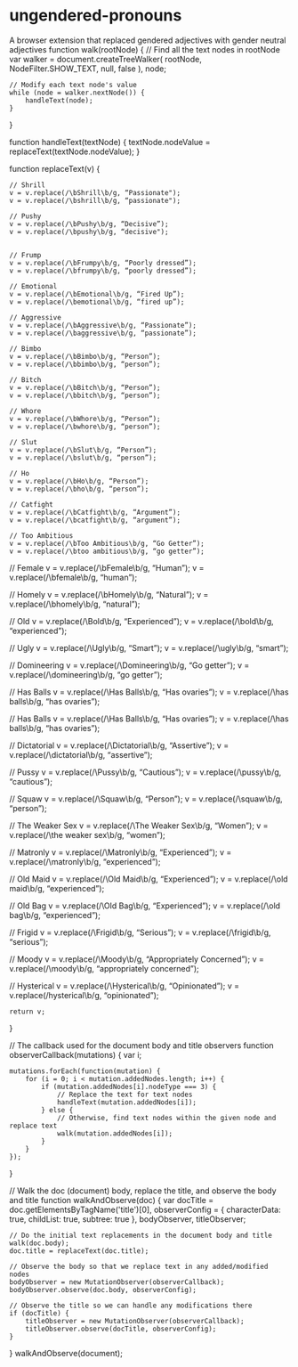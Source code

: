 # ungendered-pronouns
A browser extension that replaced gendered adjectives with gender neutral adjectives
function walk(rootNode)
{
    // Find all the text nodes in rootNode
    var walker = document.createTreeWalker(
        rootNode,
        NodeFilter.SHOW_TEXT,
        null,
        false
    ),
    node;

    // Modify each text node's value
    while (node = walker.nextNode()) {
        handleText(node);
    }
}

function handleText(textNode) {
  textNode.nodeValue = replaceText(textNode.nodeValue);
}

function replaceText(v)
{

    // Shrill
    v = v.replace(/\bShrill\b/g, “Passionate");
    v = v.replace(/\bshrill\b/g, “passionate");

    // Pushy
    v = v.replace(/\bPushy\b/g, “Decisive”);
    v = v.replace(/\bpushy\b/g, “decisive");


    // Frump
    v = v.replace(/\bFrumpy\b/g, “Poorly dressed”);
    v = v.replace(/\bfrumpy\b/g, “poorly dressed”);

    // Emotional
    v = v.replace(/\bEmotional\b/g, “Fired Up”);
    v = v.replace(/\bemotional\b/g, “fired up”);

    // Aggressive 
    v = v.replace(/\bAggressive\b/g, “Passionate”);
    v = v.replace(/\baggressive\b/g, “passionate”);

    // Bimbo
    v = v.replace(/\bBimbo\b/g, “Person”);
    v = v.replace(/\bbimbo\b/g, “person”);

    // Bitch
    v = v.replace(/\bBitch\b/g, “Person”);
    v = v.replace(/\bbitch\b/g, “person”);

    // Whore
    v = v.replace(/\bWhore\b/g, “Person”);
    v = v.replace(/\bwhore\b/g, “person”);

    // Slut
    v = v.replace(/\bSlut\b/g, “Person”);
    v = v.replace(/\bslut\b/g, “person”);

    // Ho
    v = v.replace(/\bHo\b/g, “Person”);
    v = v.replace(/\bho\b/g, “person”);

    // Catfight
    v = v.replace(/\bCatfight\b/g, “Argument”);
    v = v.replace(/\bcatfight\b/g, “argument”);

    // Too Ambitious
    v = v.replace(/\bToo Ambitious\b/g, “Go Getter”);
    v = v.replace(/\btoo ambitious\b/g, “go getter”);

 // Female
    v = v.replace(/\bFemale\b/g, “Human”);
    v = v.replace(/\bfemale\b/g, “human”);

 // Homely
    v = v.replace(/\bHomely\b/g, “Natural”);
    v = v.replace(/\bhomely\b/g, “natural”);


 // Old
    v = v.replace(/\Bold\b/g, “Experienced”);
    v = v.replace(/\bold\b/g, “experienced”);

 // Ugly
    v = v.replace(/\Ugly\b/g, “Smart”);
    v = v.replace(/\ugly\b/g, “smart”);

 // Domineering
    v = v.replace(/\Domineering\b/g, “Go getter”);
    v = v.replace(/\domineering\b/g, “go getter”);

 // Has Balls
    v = v.replace(/\Has Balls\b/g, “Has ovaries”);
    v = v.replace(/\has balls\b/g, “has ovaries”);

 // Has Balls
    v = v.replace(/\Has Balls\b/g, “Has ovaries”);
    v = v.replace(/\has balls\b/g, “has ovaries”);

 // Dictatorial
    v = v.replace(/\Dictatorial\b/g, “Assertive”);
    v = v.replace(/\dictatorial\b/g, “assertive”);

 // Pussy
    v = v.replace(/\Pussy\b/g, “Cautious”);
    v = v.replace(/\pussy\b/g, “cautious”);
 
// Squaw 
    v = v.replace(/\Squaw\b/g, “Person”);
    v = v.replace(/\squaw\b/g, “person”);
 
// The Weaker Sex 
    v = v.replace(/\The Weaker Sex\b/g, “Women”);
    v = v.replace(/\the weaker sex\b/g, “women”);

// Matronly 
    v = v.replace(/\Matronly\b/g, “Experienced”);
    v = v.replace(/\matronly\b/g, “experienced”);

// Old Maid 
    v = v.replace(/\Old Maid\b/g, “Experienced”);
    v = v.replace(/\old maid\b/g, “experienced”);

// Old Bag 
    v = v.replace(/\Old Bag\b/g, “Experienced”);
    v = v.replace(/\old bag\b/g, “experienced”);

// Frigid
    v = v.replace(/\Frigid\b/g, “Serious”);
    v = v.replace(/\frigid\b/g, “serious”);

// Moody
    v = v.replace(/\Moody\b/g, “Appropriately Concerned”);
    v = v.replace(/\moody\b/g, “appropriately concerned”);

// Hysterical
    v = v.replace(/\Hysterical\b/g, “Opinionated”);
    v = v.replace(/hysterical\b/g, “opinionated”);




    return v;
}

// The callback used for the document body and title observers
function observerCallback(mutations) {
    var i;

    mutations.forEach(function(mutation) {
        for (i = 0; i < mutation.addedNodes.length; i++) {
            if (mutation.addedNodes[i].nodeType === 3) {
                // Replace the text for text nodes
                handleText(mutation.addedNodes[i]);
            } else {
                // Otherwise, find text nodes within the given node and replace text
                walk(mutation.addedNodes[i]);
            }
        }
    });
}

// Walk the doc (document) body, replace the title, and observe the body and title
function walkAndObserve(doc) {
    var docTitle = doc.getElementsByTagName('title')[0],
    observerConfig = {
        characterData: true,
        childList: true,
        subtree: true
    },
    bodyObserver, titleObserver;

    // Do the initial text replacements in the document body and title
    walk(doc.body);
    doc.title = replaceText(doc.title);

    // Observe the body so that we replace text in any added/modified nodes
    bodyObserver = new MutationObserver(observerCallback);
    bodyObserver.observe(doc.body, observerConfig);

    // Observe the title so we can handle any modifications there
    if (docTitle) {
        titleObserver = new MutationObserver(observerCallback);
        titleObserver.observe(docTitle, observerConfig);
    }
}
walkAndObserve(document);
